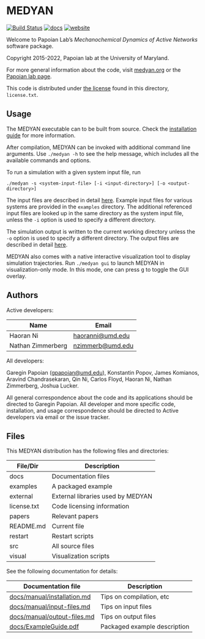 # MEDYAN

[![Build Status](https://github.com/medyan-dev/MEDYAN/workflows/build/badge.svg)](https://github.com/medyan-dev/MEDYAN/actions)
[![docs](https://img.shields.io/badge/docs-stable-blue.svg)](http://medyan.org/docs/site/index.html)
[![website](https://img.shields.io/website?down_message=medyan.org&up_message=medyan.org&url=http%3A%2F%2Fmedyan.org)](http://medyan.org)

Welcome to Papoian Lab’s *Mechanochemical Dynamics of Active Networks* software package.

Copyright 2015-2022, Papoian lab at the University of Maryland.

For more general information about the code, visit [medyan.org](http://medyan.org) or the [Papoian lab page](http://papoian.chem.umd.edu/). 

This code is distributed under [the license](license.txt) found in this directory, `license.txt`.


## Usage

The MEDYAN executable can to be built from source. Check the [installation guide](docs/manual/installation.md) for more information.

After compilation, MEDYAN can be invoked with additional command line arguments. Use `./medyan -h` to see the help message, which includes all the available commands and options.

To run a simulation with a given system input file, run

```console
./medyan -s <system-input-file> [-i <input-directory>] [-o <output-directory>]
```

The input files are described in detail [here](docs/manual/input-files.md). Example input files for various systems are provided in the `examples` directory. The additional referenced input files are looked up in the same directory as the system input file, unless the `-i` option is used to specify a different directory.

The simulation output is written to the current working directory unless the `-o` option is used to specify a different directory. The output files are described in detail [here](docs/manual/output-files.md).

MEDYAN also comes with a native interactive visualization tool to display simulation trajectories. Run `./medyan gui` to launch MEDYAN in visualization-only mode. In this mode, one can press <kbd>g</kbd> to toggle the GUI overlay.


## Authors

Active developers:

| Name                    | Email             |
|-------------------------|-------------------|
| Haoran Ni               | haoranni@umd.edu  |
| Nathan Zimmerberg       | nzimmerb@umd.edu  |

All developers:

Garegin Papoian (gpapoian@umd.edu), Konstantin Popov, James Komianos, Aravind Chandrasekaran, Qin Ni, Carlos Floyd, Haoran Ni, Nathan Zimmerberg, Joshua Lucker.

All general correspondence about the code and its applications should be directed to Garegin Papoian. All developer and more specific code, installation, and usage correspondence should be directed to Active developers via email or the issue tracker.


## Files

This MEDYAN distribution has the following files and directories:

| File/Dir        | Description                 |
|-----------------|-----------------------------|
| docs            | Documentation files         |
| examples        | A packaged example          |
| external        | External libraries used by MEDYAN |
| license.txt     | Code licensing information  |
| papers          | Relevant papers             |
| README.md       | Current file                |
| restart         | Restart scripts             |
| src             | All source files            |
| visual          | Visualization scripts       |

See the following documentation for details:

| Documentation file      | Description |
|-------------------------|-------------|
| [docs/manual/installation.md](docs/manual/installation.md) | Tips on compilation, etc |
| [docs/manual/input-files.md](docs/manual/input-files.md)   | Tips on input files |
| [docs/manual/output-files.md](docs/manual/output-files.md)   | Tips on output files |
| [docs/ExampleGuide.pdf](docs/ExampleGuide.pdf) | Packaged example description |

